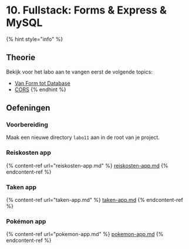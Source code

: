 # 10. Fullstack: Forms & Express & MySQL

{% hint style="info" %}
## Theorie

Bekijk voor het labo aan te vangen eerst de volgende topics:

* [Van Form tot Database](../../cursus/fullstack/van-form-tot-database.md)
* [CORS](../../cursus/fullstack/cors.md)
{% endhint %}

## Oefeningen

### Voorbereiding

Maak een nieuwe directory `labo11` aan in de root van je project.

### Reiskosten app

{% content-ref url="reiskosten-app.md" %}
[reiskosten-app.md](reiskosten-app.md)
{% endcontent-ref %}

### Taken app

{% content-ref url="taken-app.md" %}
[taken-app.md](taken-app.md)
{% endcontent-ref %}

### Pokémon app

{% content-ref url="pokemon-app.md" %}
[pokemon-app.md](pokemon-app.md)
{% endcontent-ref %}
